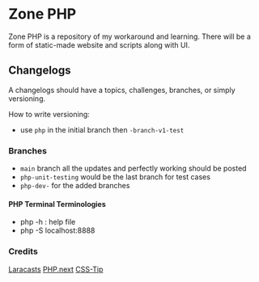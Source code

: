 # Zone PHP
Zone PHP is a repository of my workaround and learning.
There will be a form of static-made website and scripts along with UI.

## Changelogs
A changelogs should have a topics, challenges, branches, or simply versioning.

How to write versioning:
- use ``php`` in the initial branch then ``-branch-v1-test``

### Branches
- ``main`` branch all the updates and perfectly working should be posted
- ``php-unit-testing`` would be the last branch for test cases
- ``php-dev-`` for the added branches

#### PHP Terminal Terminologies
- php -h : help file
- php -S localhost:8888

### Credits
[Laracasts](https://www.youtube.com/watch?v=fw5ObX8P6as)
[PHP.next](https://www.php.net/)
[CSS-Tip](https://css-tip.com/)
